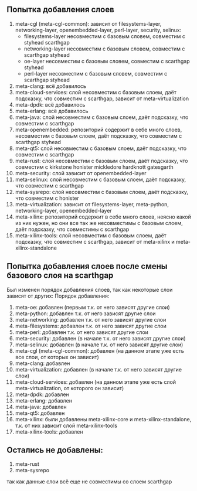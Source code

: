 ## Попытка добавления слоев

1) meta-cgl (meta-cgl-common): зависит от filesystems-layer, networking-layer, openembedded-layer, perl-layer,
    security, selinux: 
    - filesystems-layer несовместим с базовым словем, совместим с styhead scarthgap
    - networking-layer несовместим с базовым словем, совместим с scarthgap styhead
    - oe-layer несовместим с базовым словем, совместим с scarthgap styhead
    - perl-layer несовместим с базовым словем, совместим с scarthgap styhead
2) meta-clang: всё добавилось
3) meta-cloud-services: слой несовместим с базовым слоем, даёт подсказку, что совместим с scarthgap, зависит от meta-virtualization
4) meta-dpdk: всё добавилось
5) meta-erlang: всё добавилось
6) meta-java: слой несовместим с базовым слоем, даёт подсказку, что совместим с scarthgap
7) meta-openembedded: репозиторий содержит в себе много слоев,  несовместим с базовым слоем, даёт подсказку, что совместим с scarthgap styhead
8) meta-qt5: слой несовместим с базовым слоем, даёт подсказку, что совместим с scarthgap
9) meta-rust: слой несовместим с базовым слоем, даёт подсказку, что совместим с kirkstone honister mickledore hardknott gatesgarth
10) meta-security: слой зависит от openembedded-layer
11) meta-selinux: слой несовместим с базовым слоем, даёт подсказку, что совместим с scarthgap
12) meta-sysrepo: слой несовместим с базовым слоем, даёт подсказку, что совместим с honister
13) meta-virtualization: зависит от filesystems-layer, meta-python, networking-layer, openembedded-layer
14) meta-xilinx: репозиторий содержит в себе много слоев, неясно какой из них нужен, но они все так же несовместимы с базовым слоем, даёт подсказку, что совместимы с scarthgap
15) meta-xilinx-tools: слой несовместим с базовым слоем, даёт подсказку, что совместим с scarthgap, зависит от meta-xilinx и meta-xilinx-standalone


## Попытка добавления слоев после смены базового слоя на scarthgap

Был изменен порядок добавления слоев, так как некоторые слои зависят от других:
Порядок добавления:
1) meta-oe: добавлен (первым т.к. от него зависят другие слои)
2) meta-python: добавлен т.к. от него зависят другие слои
3) meta-networking: добавлен т.к. от него зависят другие слои
4) meta-filesystems: добавлен т.к. от него зависят другие слои
5) meta-perl: добавлен т.к. от него зависят другие слои
6) meta-security: добавлен (в начале т.к. от него зависят другие слои)
7) meta-selinux: добавлен (в начале т.к. от него зависят другие слои)
8) meta-cgl (meta-cgl-common): добавлен (на данном этапе уже есть все слои, от которых он зависит)
9) meta-clang: добавлен
10) meta-virtualization: добавлен (в начале т.к. от него зависят другие слои)
11) meta-cloud-services: добавлен (на данном этапе уже есть слой meta-virtualization, от которого он зависит)
12) meta-dpdk: добавлен
13) meta-erlang: добавлен
14) meta-java: добавлен
15) meta-qt5: добавлен
16) meta-xilinx: были добавлены meta-xilinx-core и meta-xilinx-standalone, т.к. от них зависит слой meta-xilinx-tools
17) meta-xilinx-tools: добавлен

## Остались не добавлены:
1) meta-rust
2) meta-sysrepo

так как данные слои всё еще не совместимы со слоем scarthgap
